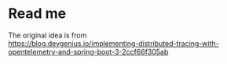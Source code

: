 # Read me

The original idea is from  
https://blog.devgenius.io/implementing-distributed-tracing-with-opentelemetry-and-spring-boot-3-2ccf66f305ab